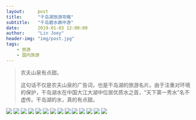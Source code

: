 ```yaml
---
layout:     post
title:      "千岛湖旅游攻略"
subtitle:   "千岛碧水画中游"
date:       2019-01-03 12:00:00
author:     "Lin Joey"
header-img: "img/post.jpg"
tags:
    - 旅游
    - 国内旅游
---
```


>农夫山泉有点甜。
>
>这句话不仅是农夫山泉的广告词，也是干岛湖的旅游名片。由于注重对环境的保护，干岛湖水在中国大江大湖中位居优质水之首，“天下第一秀水”名不虚传。干岛湖的水，真的有点甜。

![](https://linjoey-image.oss-cn-beijing.aliyuncs.com/我是驴友-千岛湖_页面_01.jpg)
![](https://linjoey-image.oss-cn-beijing.aliyuncs.com/我是驴友-千岛湖_页面_02.jpg)
![](https://linjoey-image.oss-cn-beijing.aliyuncs.com/我是驴友-千岛湖_页面_03.jpg)
![](https://linjoey-image.oss-cn-beijing.aliyuncs.com/我是驴友-千岛湖_页面_04.jpg)
![](https://linjoey-image.oss-cn-beijing.aliyuncs.com/我是驴友-千岛湖_页面_05.jpg)
![](https://linjoey-image.oss-cn-beijing.aliyuncs.com/我是驴友-千岛湖_页面_06.jpg)
![](https://linjoey-image.oss-cn-beijing.aliyuncs.com/我是驴友-千岛湖_页面_07.jpg)
![](https://linjoey-image.oss-cn-beijing.aliyuncs.com/我是驴友-千岛湖_页面_08.jpg)
![](https://linjoey-image.oss-cn-beijing.aliyuncs.com/我是驴友-千岛湖_页面_09.jpg)
![](https://linjoey-image.oss-cn-beijing.aliyuncs.com/我是驴友-千岛湖_页面_10.jpg)
![](https://linjoey-image.oss-cn-beijing.aliyuncs.com/我是驴友-千岛湖_页面_11.jpg)
![](https://linjoey-image.oss-cn-beijing.aliyuncs.com/我是驴友-千岛湖_页面_12.jpg)
![](https://linjoey-image.oss-cn-beijing.aliyuncs.com/我是驴友-千岛湖_页面_13.jpg)
![](https://linjoey-image.oss-cn-beijing.aliyuncs.com/我是驴友-千岛湖_页面_14.jpg)
